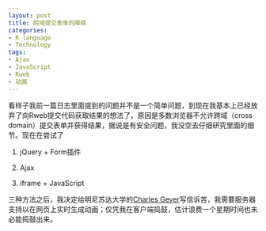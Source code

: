 ```yaml
---
layout: post
title: 跨域提交表单的障碍
categories:
- R language
- Technology
tags:
- Ajax
- JavaScript
- Rweb
- 动画
---
```


看样子我前一篇日志里面提到的问题并不是一个简单问题，到现在我基本上已经放弃了向Rweb提交代码获取结果的想法了，原因是多数浏览器不允许跨域（cross domain）提交表单并获得结果，据说是有安全问题，我没空去仔细研究里面的细节。现在在尝试了



	
  1. jQuery + Form插件

	
  2. Ajax

	
  3. iframe + JavaScript


三种方法之后，我决定给明尼苏达大学的[Charles Geyer](http://www.stat.umn.edu/%7Echarlie)写信诉苦，我需要服务器支持以在网页上实时生成动画；仅凭我在客户端捣鼓，估计浪费一个星期时间也未必能捣鼓出来。
